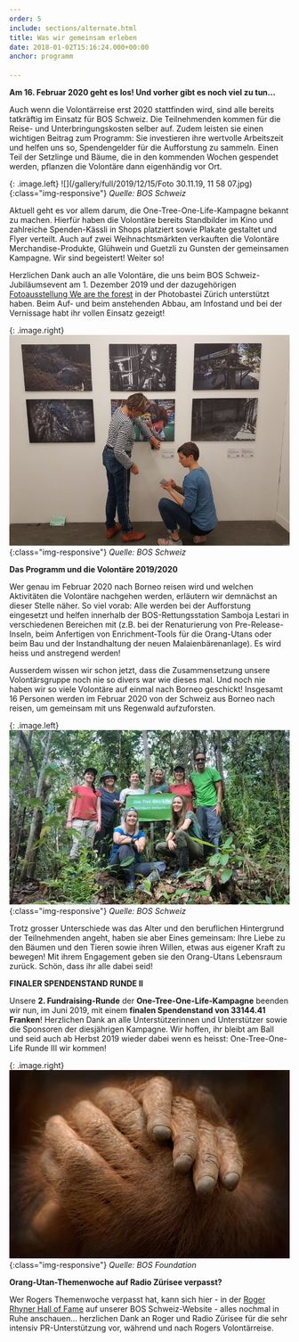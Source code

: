 ```yaml
---
order: 5
include: sections/alternate.html
title: Was wir gemeinsam erleben
date: 2018-01-02T15:16:24.000+00:00
anchor: programm

---
```

**Am 16. Februar 2020 geht es los! Und vorher gibt es noch viel zu tun...**

Auch wenn die Volontärreise erst 2020 stattfinden wird, sind alle bereits tatkräftig im Einsatz für BOS Schweiz. Die Teilnehmenden kommen für die Reise- und Unterbringungskosten selber auf. Zudem leisten sie einen wichtigen Beitrag zum Programm: Sie investieren ihre wertvolle Arbeitszeit und helfen uns so, Spendengelder für die Aufforstung zu sammeln. Einen Teil der Setzlinge und Bäume, die in den kommenden Wochen gespendet werden, pflanzen die Volontäre dann eigenhändig vor Ort.

{: .image.left}
![](/gallery/full/2019/12/15/Foto 30.11.19, 11 58 07.jpg){:class="img-responsive"}
_Quelle: BOS Schweiz_

Aktuell geht es vor allem darum, die One-Tree-One-Life-Kampagne bekannt zu machen. Hierfür haben die Volontäre bereits Standbilder im Kino und zahlreiche Spenden-Kässli in Shops platziert sowie Plakate gestaltet und Flyer verteilt. Auch auf zwei Weihnachtsmärkten verkauften die Volontäre Merchandise-Produkte, Glühwein und Guetzli zu Gunsten der gemeinsamen Kampagne. Wir sind begeistert! Weiter so!

Herzlichen Dank auch an alle Volontäre, die uns beim BOS Schweiz-Jubiläumsevent am 1. Dezember 2019 und der dazugehörigen [Fotoausstellung We are the forest](https://www.bos-schweiz.ch/de/regenwald/fotoausstellung.htm) in der Photobastei Zürich unterstützt haben. Beim Auf- und beim anstehenden Abbau, am Infostand und bei der Vernissage habt ihr vollen Einsatz gezeigt!

{: .image.right}
![](/gallery/full/2019/12/15/20191126_131358.jpg){:class="img-responsive"}
_Quelle: BOS Schweiz_

**Das Programm und die Volontäre 2019/2020**

Wer genau im Februar 2020 nach Borneo reisen wird und welchen Aktivitäten die Volontäre nachgehen werden, erläutern wir demnächst an dieser Stelle näher. So viel vorab:  Alle werden bei der Aufforstung eingesetzt und helfen innerhalb der BOS-Rettungsstation Samboja Lestari in verschiedenen Bereichen mit (z.B. bei der Renaturierung von Pre-Release-Inseln, beim Anfertigen von Enrichment-Tools für die Orang-Utans oder beim Bau und der Instandhaltung der neuen Malaienbärenanlage). Es wird heiss und anstregend werden!

Ausserdem wissen wir schon jetzt, dass die Zusammensetzung unsere Volontärsgruppe noch nie so divers war wie dieses mal. Und noch nie haben wir so viele Volontäre auf einmal nach Borneo geschickt! Insgesamt 16 Personen werden im Februar 2020 von der Schweiz aus Borneo nach reisen, um gemeinsam mit uns Regenwald aufzuforsten.

{: .image.left}
![](/gallery/full/2018/11/10/IMG-20181109-WA0008.jpg){:class="img-responsive"}
_Quelle: BOS Schweiz_

Trotz grosser Unterschiede was das Alter und den beruflichen Hintergrund der Teilnehmenden angeht, haben sie aber Eines gemeinsam: Ihre Liebe zu den Bäumen und den Tieren sowie ihren Willen, etwas aus eigener Kraft zu bewegen! Mit ihrem Engagement geben sie den Orang-Utans Lebensraum zurück. Schön, dass ihr alle dabei seid!

**FINALER SPENDENSTAND RUNDE II**

Unsere **2. Fundraising-Runde** der **One-Tree-One-Life-Kampagne** beenden wir nun, im Juni 2019, mit einem **finalen Spendenstand von 33144.41 Franken**! Herzlichen Dank an alle Unterstützerinnen und Unterstützer sowie die Sponsoren der diesjährigen Kampagne. Wir hoffen, ihr bleibt am Ball und seid auch ab Herbst 2019 wieder dabei wenn es heisst: One-Tree-One-Life Runde III wir kommen!

{: .image.right}
![](/gallery/full/2018/11/22/Danke.jpg){:class="img-responsive"}
_Quelle: BOS Foundation_

**Orang-Utan-Themenwoche auf Radio Zürisee verpasst?**

Wer Rogers Themenwoche verpasst hat, kann sich hier - in der [Roger Rhyner Hall of Fame](https://www.bos-schweiz.ch/de/mediathek/roger-rhyner.htm) auf unserer BOS Schweiz-Website - alles nochmal in Ruhe anschauen... herzlichen Dank an Roger und Radio Zürisee für die sehr intensiv PR-Unterstützung vor, während und nach Rogers Volontärreise.